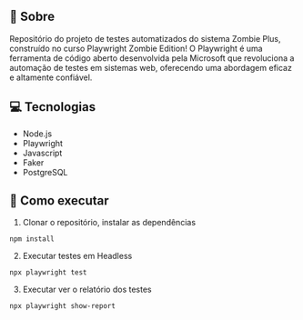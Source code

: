 ## 🤘 Sobre

Repositório do projeto de testes automatizados do sistema Zombie Plus, construído no curso Playwright Zombie Edition! O Playwright é uma ferramenta de código aberto desenvolvida pela Microsoft que revoluciona a automação de testes em sistemas web, oferecendo uma abordagem eficaz e altamente confiável.

## 💻 Tecnologias

- Node.js
- Playwright
- Javascript
- Faker
- PostgreSQL

## 🤖 Como executar

1. Clonar o repositório, instalar as dependências

```
npm install
```

2. Executar testes em Headless

```
npx playwright test
```

3. Executar ver o relatório dos testes

```
npx playwright show-report
```
